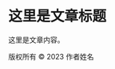 <h1>这里是文章标题</h1>
</header>
<main>
<article>
<p>这里是文章内容。</p>
</article>
</main>
<footer>
<p>版权所有 © 2023 作者姓名</p>
</footer>


<!--
**52cuiJD/52cuijd** is a ✨ _special_ ✨ repository because its `README.md` (this file) appears on your GitHub profile.

Here are some ideas to get you started:

- 🔭 I’m currently working on ...
- 🌱 I’m currently learning ...
- 👯 I’m looking to collaborate on ...
- 🤔 I’m looking for help with ...
- 💬 Ask me about ...
- 📫 How to reach me: ...
- 😄 Pronouns: ...
- ⚡ Fun fact: ...
-->
